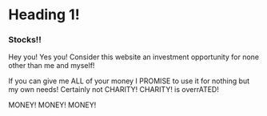 <head>
    <meta charset="UTF-8">
    <meta name="viewport" content="width=device-width, initial-scale=1.0">
    <link rel=stylesheet href=“/styles.css”>

</head>
<body>
    <h1>Heading 1!</h1>
    <h3>Stocks!!</h3>
    <p>Hey you! Yes you! Consider this website an investment opportunity for none other than me and myself!</p>
    <p>If you can give me ALL of your money I PROMISE to use it for nothing but my own needs! Certainly not CHARITY! CHARITY! is overrATED!</p>
    <p>MONEY! MONEY! MONEY!</p>
</body>
</html>
